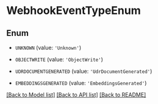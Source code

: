 # WebhookEventTypeEnum


## Enum

* `UNKNOWN` (value: `'Unknown'`)

* `OBJECTWRITE` (value: `'ObjectWrite'`)

* `UDRDOCUMENTGENERATED` (value: `'UdrDocumentGenerated'`)

* `EMBEDDINGSGENERATED` (value: `'EmbeddingsGenerated'`)

[[Back to Model list]](../README.md#documentation-for-models) [[Back to API list]](../README.md#documentation-for-api-endpoints) [[Back to README]](../README.md)
